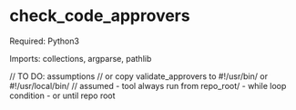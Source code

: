 # check_code_approvers

Required: Python3

Imports: collections, argparse, pathlib

// TO DO: assumptions
// or copy validate_approvers to #!/usr/bin/ or #!/usr/local/bin/
// assumed - tool always run from repo_root/ - while loop condition - or until repo root
